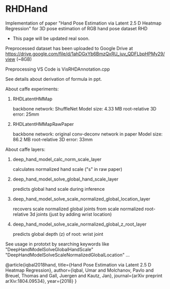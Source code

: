 # RHDHand
Implementation of paper "Hand Pose Estimation via Latent 2.5 D Heatmap Regression" for 3D pose estimation of RGB hand pose dataset RHD

- This page will be updated real soon.

Preprocessed dataset has been uploaded to Google Drive at https://drive.google.com/file/d/1ahDGxYb6BmzQxRU_juv_QDFLbpHPMy29/view (~8GB)

Preprocessing VS Code is VisRHDAnnotation.cpp

See details about derivation of formula in ppt.

About caffe experiments:

1. RHDLatentHMMap

   backbone network: ShuffleNet Model size: 4.33 MB root-relative 3D error: 25mm

2. RHDLatentHMMapRawPaper
   
   backbone network: original conv-deconv network in paper Model size: 86.2 MB root-relative 3D error: 33mm

About caffe layers:

1. deep_hand_model_calc_norm_scale_layer

   calculates normalized hand scale ("s" in raw paper)
   
2. deep_hand_model_solve_global_hand_scale_layer

   predicts global hand scale during inference
   
3. deep_hand_model_solve_scale_normalized_global_location_layer

   recovers scale normalized global joints from scale normalized root-relative 3d joints (just by adding wrist location)

4. deep_hand_model_solve_scale_normalized_global_z_root_layer

   predicts global depth (z) of root: wrist joint
   
See usage in prototxt by searching keywords like "DeepHandModelSolveGlobalHandScale" "DeepHandModelSolveScaleNormalizedGlobalLocation" ...

@article{iqbal2018hand,
  title={Hand Pose Estimation via Latent 2.5 D Heatmap Regression},
  author={Iqbal, Umar and Molchanov, Pavlo and Breuel, Thomas and Gall, Juergen and Kautz, Jan},
  journal={arXiv preprint arXiv:1804.09534},
  year={2018}
}
